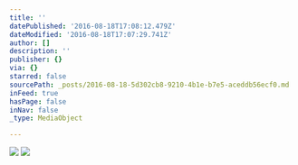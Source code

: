 ```yaml
---
title: ''
datePublished: '2016-08-18T17:08:12.479Z'
dateModified: '2016-08-18T17:07:29.741Z'
author: []
description: ''
publisher: {}
via: {}
starred: false
sourcePath: _posts/2016-08-18-5d302cb8-9210-4b1e-b7e5-aceddb56ecf0.md
inFeed: true
hasPage: false
inNav: false
_type: MediaObject

---
```

![](https://the-grid-user-content.s3-us-west-2.amazonaws.com/dd29b7e8-79ef-4510-8376-5caa57b29c87.jpg)
![](https://the-grid-user-content.s3-us-west-2.amazonaws.com/34345b14-5925-4a46-b175-46baf06fe27f.jpg)